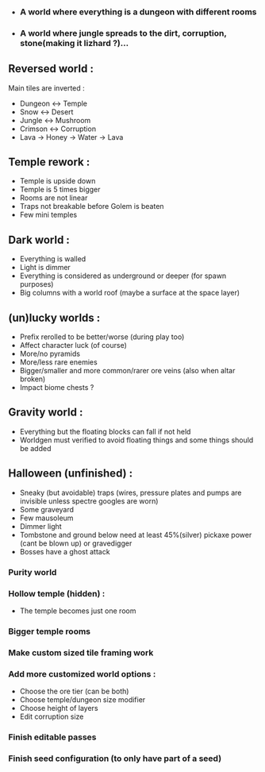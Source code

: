 * ### A world where everything is a dungeon with different rooms

* ### A world where jungle spreads to the dirt, corruption, stone(making it lizhard ?)...

## Reversed world :

Main tiles are inverted :

* Dungeon <-> Temple
* Snow <-> Desert
* Jungle <-> Mushroom
* Crimson <-> Corruption
* Lava -> Honey -> Water -> Lava

## Temple rework :

* Temple is upside down
* Temple is 5 times bigger
* Rooms are not linear
* Traps not breakable before Golem is beaten
* Few mini temples

## Dark world :

* Everything is walled
* Light is dimmer
* Everything is considered as underground or deeper (for spawn purposes)
* Big columns with a world roof (maybe a surface at the space layer)

## (un)lucky worlds :

* Prefix rerolled to be better/worse (during play too)
* Affect character luck (of course)
* More/no pyramids
* More/less rare enemies
* Bigger/smaller and more common/rarer ore veins (also when altar broken)
* Impact biome chests ?

## Gravity world :

* Everything but the floating blocks can fall if not held
* Worldgen must verified to avoid floating things and some things should be added

## Halloween (unfinished) :

* Sneaky (but avoidable) traps (wires, pressure plates and pumps are invisible unless spectre googles are worn)
* Some graveyard
* Few mausoleum
* Dimmer light
* Tombstone and ground below need at least 45%(silver) pickaxe power (cant be blown up) or gravedigger
* Bosses have a ghost attack

### Purity world

### Hollow temple (hidden) :

* The temple becomes just one room

### Bigger temple rooms

### Make custom sized tile framing work

### Add more customized world options :

* Choose the ore tier (can be both)
* Choose temple/dungeon size modifier
* Choose height of layers
* Edit corruption size

### Finish editable passes

### Finish seed configuration (to only have part of a seed)